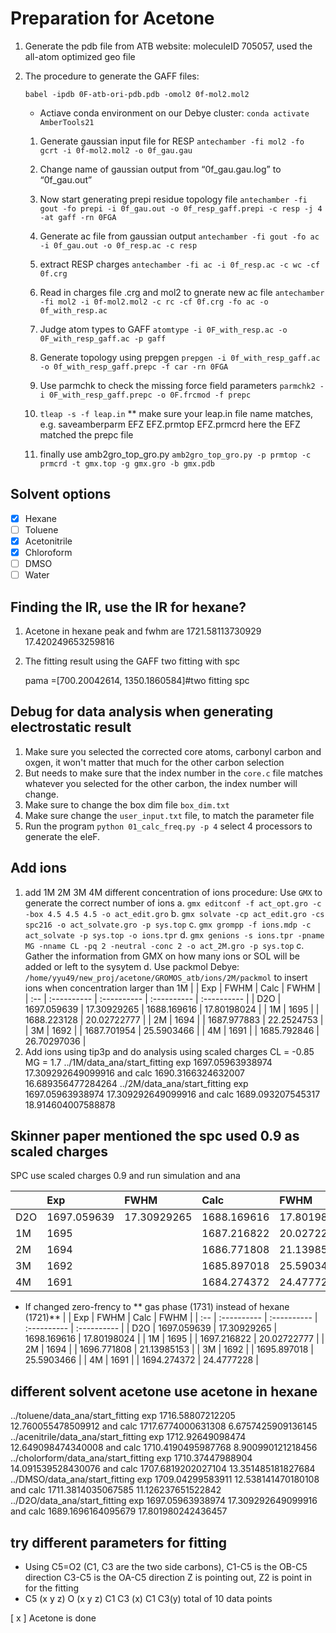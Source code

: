 # Preparation for Acetone
1. Generate the pdb file from ATB website: moleculeID 705057, used the all-atom optimized geo file
2. The procedure to generate the GAFF files:

      `babel -ipdb 0F-atb-ori-pdb.pdb -omol2 0f-mol2.mol2`
   - Actiave conda environment on our Debye cluster:
      `conda activate AmberTools21`

   1. Generate gaussian input file for RESP
      `antechamber -fi mol2 -fo gcrt -i 0f-mol2.mol2 -o 0f_gau.gau`
   2. Change name of gaussian output from “0f_gau.gau.log” to
      “0f_gau.out”
   3. Now start generating prepi residue topology file
      `antechamber -fi gout -fo prepi -i 0f_gau.out -o 0f_resp_gaff.prepi -c resp -j 4 -at gaff -rn 0FGA`
   4. Generate ac file from gaussian output
      `antechamber -fi gout -fo ac -i 0f_gau.out -o 0f_resp.ac -c resp`
   5. extract RESP charges
      `antechamber -fi ac -i 0f_resp.ac -c wc -cf 0f.crg`
   6. Read in charges file .crg and mol2 to gnerate new ac file
      `antechamber -fi mol2 -i 0f-mol2.mol2 -c rc -cf 0f.crg -fo ac -o 0f_with_resp.ac`
   7. Judge atom types to GAFF
      `atomtype -i 0F_with_resp.ac -o 0F_with_resp_gaff.ac -p gaff`

   8. Generate topology using prepgen
      `prepgen -i 0f_with_resp_gaff.ac -o 0f_with_resp_gaff.prepc -f car -rn 0FGA`
   9.  Use parmchk to check the missing force field parameters
      `parmchk2 -i 0F_with_resp_gaff.prepc -o 0F.frcmod -f prepc`
   10. `tleap -s -f leap.in`
    ** make sure your leap.in file name matches, e.g. saveamberparm EFZ EFZ.prmtop EFZ.prmcrd
    here the EFZ matched the prepc file
   11. finally use  amb2gro_top_gro.py
      `amb2gro_top_gro.py -p prmtop -c prmcrd -t gmx.top -g gmx.gro -b gmx.pdb`

## Solvent options
- [x]  Hexane
- [ ] Toluene
- [x] Acetonitrile
- [x] Chloroform
- [ ] DMSO
- [ ] Water

## Finding the IR, use the IR for hexane?
1. Acetone in hexane peak and fwhm are  1721.58113730929 17.420249653259816
2. The fitting result using the GAFF two fitting with spc

   pama =[700.20042614, 1350.1860584]#two fitting spc

## Debug for data analysis when generating electrostatic result
1. Make sure you selected the corrected core atoms, carbonyl carbon and oxgen, it won't matter that much for the other carbon selection
2. But needs to make sure that the index number in the `core.c` file matches whatever you selected for the other carbon, the index number will change.
3. Make sure to change the box dim file `box_dim.txt`
4. Make sure change the `user_input.txt` file, to match the parameter file
5. Run the program `python 01_calc_freq.py -p 4` select 4 processors to generate the eleF.

## Add ions
1. add 1M 2M 3M 4M different concentration of ions
   procedure: Use `GMX` to generate the correct number of ions
   a. `gmx editconf -f act_opt.gro -c -box 4.5 4.5 4.5 -o act_edit.gro`
   b. `gmx solvate -cp act_edit.gro -cs spc216 -o act_solvate.gro -p sys.top`
   c. `gmx grompp -f ions.mdp -c act_solvate -p sys.top -o ions.tpr`
   d. `gmx genions -s ions.tpr -pname MG -nname CL -pq 2 -neutral -conc 2 -o act_2M.gro -p sys.top`
   c. Gather the information from GMX on how many ions or SOL will be added or left to the sysytem
   d. Use packmol Debye: `/home/yyu49/new_proj/acetone/GROMOS_atb/ions/2M/packmol` to insert ions when concentration larger than 1M
 |     | Exp         | FWHM        | Calc        | FWHM        |
| :-- | :---------- | :---------- | :---------- | :---------- |
| D2O | 1697.059639 | 17.30929265 | 1688.169616 | 17.80198024 |
| 1M  | 1695        |             | 1688.223128 | 20.02722777 |
| 2M  | 1694        |             | 1687.977883 | 22.2524753  |
| 3M  | 1692        |             | 1687.701954 | 25.5903466  |
| 4M  | 1691        |             | 1685.792846 | 26.70297036 |
2. Add ions using tip3p and do analysis using scaled charges
  CL = -0.85
  MG = 1.7
  ../1M/data_ana/start_fitting exp 1697.05963938974 17.309292649099916 and calc 1690.3166324632007 16.689356477284264
../2M/data_ana/start_fitting exp 1697.05963938974 17.309292649099916 and calc 1689.093207545317 18.914604007588878

## Skinner paper mentioned the spc used 0.9 as scaled charges

SPC use scaled charges 0.9 and run simulation and ana

|     | Exp         | FWHM        | Calc        | FWHM        |
| :-- | :---------- | :---------- | :---------- | :---------- |
| D2O | 1697.059639 | 17.30929265 | 1688.169616 | 17.80198024 |
| 1M  | 1695        |             | 1687.216822 | 20.02722777 |
| 2M  | 1694        |             | 1686.771808 | 21.13985153  |
| 3M  | 1692        |             | 1685.897018 | 25.5903466  |
| 4M  | 1691        |             | 1684.274372 | 24.4777228 |

* If changed zero-frency to ** gas phase (1731) instead of hexane (1721)**
  |     | Exp         | FWHM        | Calc        | FWHM        |
| :-- | :---------- | :---------- | :---------- | :---------- |
| D2O | 1697.059639 | 17.30929265 | 1698.169616 | 17.80198024 |
| 1M  | 1695        |             | 1697.216822 | 20.02722777 |
| 2M  | 1694        |             | 1696.771808 | 21.13985153  |
| 3M  | 1692        |             | 1695.897018 | 25.5903466  |
| 4M  | 1691        |             | 1694.274372 | 24.4777228 |

## different solvent acetone use acetone in hexane
../toluene/data_ana/start_fitting exp 1716.58807212205 12.760055478509912 and calc 1717.6774000631308 6.6757425909136145
../acenitrile/data_ana/start_fitting exp 1712.92649098474 12.649098474340008 and calc 1710.4190495987768 8.900990121218456
../cholorform/data_ana/start_fitting exp 1710.37447988904 14.091539528430076 and calc 1707.6819202027104 13.351485181827684
../DMSO/data_ana/start_fitting exp 1709.04299583911 12.538141470180108 and calc 1711.3814035067585 11.126237651522842
../D2O/data_ana/start_fitting exp 1697.05963938974 17.309292649099916 and calc 1689.1696164095679 17.801980242436457

## try different parameters for fitting
* Using C5=O2 (C1, C3 are the two side carbons), C1-C5 is the OB-C5 direction
C3-C5 is the OA-C5 direction  Z is pointing out, Z2 is point in
for the fitting
* C5 (x y z) O (x y z) C1 C3 (x) C1 C3(y) total of 10 data points

[ x ] Acetone is done




